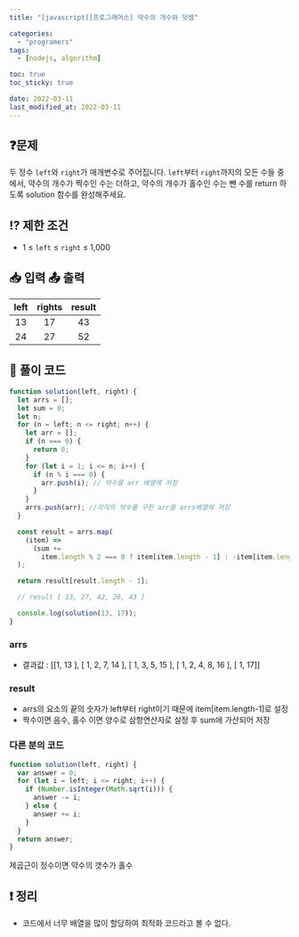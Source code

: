 ```yaml
---
title: "[javascript][프로그래머스] 약수의 개수와 덧셈"

categories:
  - "programers"
tags:
  - [nodejs, algorithm]

toc: true
toc_sticky: true

date: 2022-03-11
last_modified_at: 2022-03-11
---
```


## ❓문제

두 정수 `left`와 `right`가 매개변수로 주어집니다. `left`부터 `right`까지의 모든 수들 중에서, 약수의 개수가 짝수인 수는 더하고, 약수의 개수가 홀수인 수는 뺀 수를 return 하도록 solution 함수를 완성해주세요.

## ⁉️ 제한 조건

- 1 ≤ `left` ≤ `right` ≤ 1,000

## 📥 입력 📤 출력

| left | rights | result |
| :--: | :----: | :----: |
|  13  |   17   |   43   |
|  24  |   27   |   52   |

## 📝 풀이 코드

```js
function solution(left, right) {
  let arrs = [];
  let sum = 0;
  let n;
  for (n = left; n <= right; n++) {
    let arr = [];
    if (n === 0) {
      return 0;
    }
    for (let i = 1; i <= n; i++) {
      if (n % i === 0) {
        arr.push(i); // 약수를 arr 배열에 저장
      }
    }
    arrs.push(arr); //각각의 약수를 구한 arr을 arrs배열에 저장
  }

  const result = arrs.map(
    (item) =>
      (sum +=
        item.length % 2 === 0 ? item[item.length - 1] : -item[item.length - 1])
  );

  return result[result.length - 1];

  // result [ 13, 27, 42, 26, 43 ]

  console.log(solution(13, 17));
}
```

### arrs

- 결과값 : [[1, 13 ], [ 1, 2, 7, 14 ], [ 1, 3, 5, 15 ], [ 1, 2, 4, 8, 16 ], [ 1, 17]]

### result

- arrs의 요소의 끝의 숫자가 left부터 right이기 때문에 item[item.length-1]로 설정
- 짝수이면 음수, 홀수 이면 양수로 삼항연산자로 설정 후 sum에 가산되어 저장

### 다른 분의 코드

```js
function solution(left, right) {
  var answer = 0;
  for (let i = left; i <= right; i++) {
    if (Number.isInteger(Math.sqrt(i))) {
      answer -= i;
    } else {
      answer += i;
    }
  }
  return answer;
}
```

제곱근이 정수이면 약수의 갯수가 홀수

## ❗️ 정리

- 코드에서 너무 배열을 많이 할당하여 최적화 코드라고 볼 수 없다.
